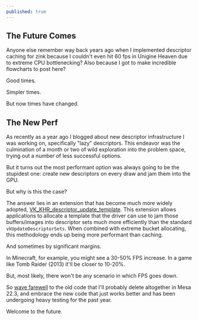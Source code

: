 ```yaml
---
published: true
---
```

## The Future Comes

Anyone else remember way back years ago when I implemented descriptor caching for zink because I couldn't even hit 60 fps in Unigine Heaven due to extreme CPU bottlenecking? Also because I got to make incredible flowcharts to post here?

Good times.

Simpler times.

But now times have changed.

## The New Perf
As recently as a year ago I blogged about new descriptor infrastructure I was working on, specifically "lazy" descriptors. This endeavor was the culmination of a month or two of wild exploration into the problem space, trying out a number of less successful options.

But it turns out the most performant option was always going to be the stupidest one: create new descriptors on every draw and jam them into the GPU.

But why is this the case?

The answer lies in an extension that has become much more widely adopted, [VK_KHR_descriptor_update_template](https://registry.khronos.org/vulkan/specs/1.3-extensions/man/html/VK_KHR_descriptor_update_template.html). This extension allows applications to allocate a template that the driver can use to jam those buffers/images into descriptor sets much more efficiently than the standard `vkUpdateDescriptorSets`. When combined with extreme bucket allocating, this methodology ends up being more performant than caching.

And sometimes by significant margins.

In Minecraft, for example, you might see a 30-50% FPS increase. In a game like Tomb Raider (2013) it'll be closer to 10-20%.

But, most likely, there won't be any scenario in which FPS goes down.

So [wave farewell](https://gitlab.freedesktop.org/mesa/mesa/-/merge_requests/17636) to the old code that I'll probably delete altogether in Mesa 22.3, and embrace the new code that just works better and has been undergoing heavy testing for the past year.

Welcome to the future.
